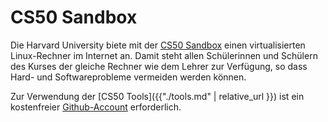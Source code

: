 # CS50 Sandbox

Die Harvard University biete mit der [CS50 Sandbox](https://sandbox.cs50.io) einen virtualisierten Linux-Rechner im Internet an. Damit steht allen Schülerinnen und Schülern des Kurses der gleiche Rechner wie dem Lehrer zur Verfügung, so dass Hard- und Softwareprobleme vermeiden werden können.

Zur Verwendung der [CS50 Tools]({{"./tools.md" | relative_url }}) ist ein kostenfreier [Github-Account](https://www.github.com) erforderlich.